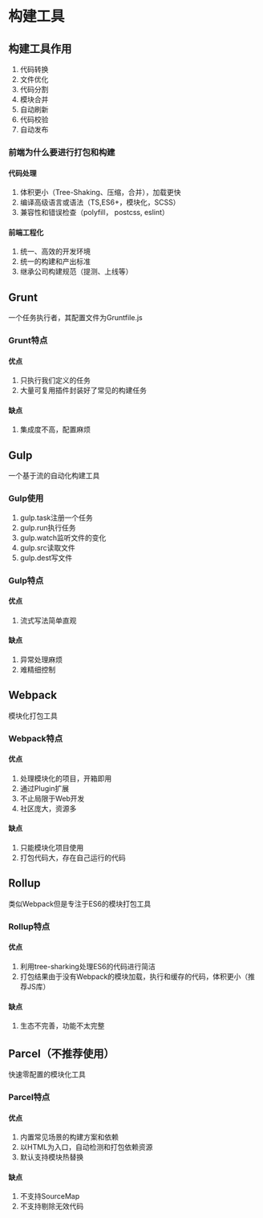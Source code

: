 # 构建工具

## 构建工具作用

1. 代码转换
2. 文件优化
3. 代码分割
4. 模块合并
5. 自动刷新
6. 代码校验
7. 自动发布

### 前端为什么要进行打包和构建

#### 代码处理

1. 体积更小（Tree-Shaking、压缩，合并），加载更快
2. 编译高级语言或语法（TS,ES6+，模块化，SCSS）
3. 兼容性和错误检查（polyfill， postcss, eslint）

#### 前端工程化

1. 统一、高效的开发环境
2. 统一的构建和产出标准
3. 继承公司构建规范（提测、上线等）

## Grunt

一个任务执行者，其配置文件为Gruntfile.js

### Grunt特点

#### 优点

1. 只执行我们定义的任务
2. 大量可复用插件封装好了常见的构建任务

#### 缺点

1. 集成度不高，配置麻烦

## Gulp

一个基于流的自动化构建工具

### Gulp使用

1. gulp.task注册一个任务
2. gulp.run执行任务
3. gulp.watch监听文件的变化
4. gulp.src读取文件
5. gulp.dest写文件

### Gulp特点

#### 优点

1. 流式写法简单直观

#### 缺点

1. 异常处理麻烦
2. 难精细控制

## Webpack

模块化打包工具

### Webpack特点

#### 优点

1. 处理模块化的项目，开箱即用
2. 通过Plugin扩展
3. 不止局限于Web开发
4. 社区庞大，资源多

#### 缺点

1. 只能模块化项目使用
2. 打包代码大，存在自己运行的代码

## Rollup

类似Webpack但是专注于ES6的模块打包工具

### Rollup特点

#### 优点

1. 利用tree-sharking处理ES6的代码进行简洁
2. 打包结果由于没有Webpack的模块加载，执行和缓存的代码，体积更小（推荐JS库）

#### 缺点

1. 生态不完善，功能不太完整

## Parcel（不推荐使用）

快速零配置的模块化工具

### Parcel特点

#### 优点

1. 内置常见场景的构建方案和依赖
2. 以HTML为入口，自动检测和打包依赖资源
3. 默认支持模块热替换

#### 缺点

1. 不支持SourceMap
2. 不支持剔除无效代码
